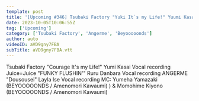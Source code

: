 ```yaml
---
template: post
title: '[Upcoming #346] Tsubaki Factory "Yuki It`s my Life!" Yuumi Kasai Vocal Recording, "FUNKY FLUSHIN`" Ruru Danbara Vocal Recording, "Dousousei" Layla Ise REC MC: Yumeha Yamazaki, Momohime Kiyono'
date: 2023-10-05T10:06:55Z
tag: ['Upcoming']
category: ['Tsubaki Factory', 'Angerme', 'Beyooooonds']
author: auto 
videoID: aVD9gny7FBA
subTitle: aVD9gny7FBA.vtt
---
```

Tsubaki Factory "Courage It's my Life!" Yumi Kasai Vocal recording Juice=Juice "FUNKY FLUSHIN'" Ruru Danbara Vocal recording ANGERME "Dousousei" Layla Ise Vocal recording MC: Yumeha Yamazaki (BEYOOOOONDS / Amenomori Kawaumi) ) & Momohime Kiyono (BEYOOOOONDS / Amenomori Kawaumi)
